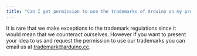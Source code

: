 ```yaml
---
title: "Can I get permission to use the trademarks of Arduino on my product, book, blog etcetera?"
---
```


It is rare that we make exceptions to the trademark regulations since it would mean that we counteract ourselves. However if you want to present your idea to us and request the permission to use our trademarks you can email us at trademark@arduino.cc.
